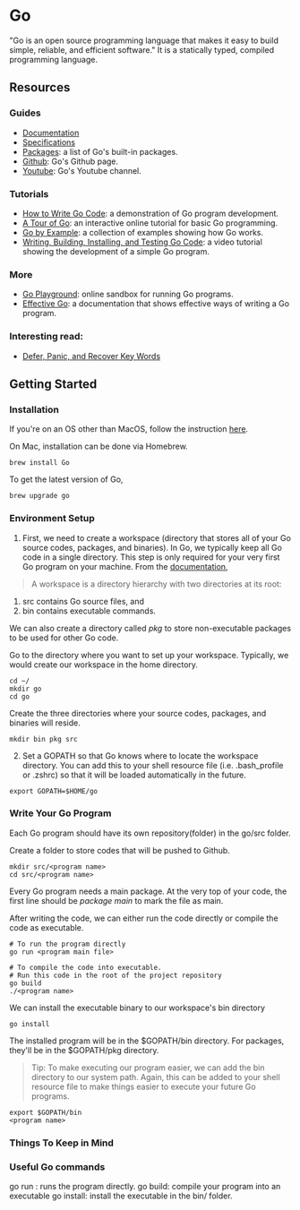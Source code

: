 # Go
"Go is an open source programming language that makes it easy to build simple, reliable, and efficient software." It is a statically typed, compiled programming language.

## Resources
### Guides
- [Documentation](https://golang.org/doc/)
- [Specifications](https://golang.org/ref/spec)
- [Packages](https://golang.org/pkg/): a list of Go's built-in packages.
- [Github](https://github.com/golang/go): Go's Github page.
- [Youtube](https://www.youtube.com/user/gocoding/featured): Go's Youtube channel.

### Tutorials
- [How to Write Go Code](https://golang.org/doc/code.html): a demonstration of Go program development.
- [A Tour of Go](https://tour.golang.org/welcome/1): an interactive online tutorial for basic Go programming.
- [Go by Example](https://gobyexample.com/): a collection of examples showing how Go works.
- [Writing, Building, Installing, and Testing Go Code](https://www.youtube.com/watch?v=XCsL89YtqCs&t=2s&list=LL_nJcU3CiKaa8b27n2dvsoQ&index=3): a video tutorial showing the development of a simple Go program.

### More
- [Go Playground](https://play.golang.org/): online sandbox for running Go programs.
- [Effective Go](https://golang.org/doc/effective_go.html): a documentation that shows effective ways of writing a Go program.

### Interesting read:
- [Defer, Panic, and Recover Key Words](https://blog.golang.org/defer-panic-and-recover)


## Getting Started
### Installation
If you're on an OS other than MacOS, follow the instruction [here](https://golang.org/doc/install).

On Mac, installation can be done via Homebrew.
```
brew install Go
```

To get the latest version of Go,
```
brew upgrade go
```

### Environment Setup
1. First, we need to create a workspace (directory that stores all of your Go source codes, packages, and binaries).  In Go, we typically keep all Go code in a single directory. This step is only required for your very first Go program on your machine. From the [documentation](https://golang.org/doc/code.html),

> A workspace is a directory hierarchy with two directories at its root:
1. src contains Go source files, and
2. bin contains executable commands.

We can also create a directory called *pkg* to store non-executable packages to be used for other Go code.

Go to the directory where you want to set up your workspace. Typically, we would create our workspace in the home directory.
```
cd ~/
mkdir go
cd go
```

Create the three directories where your source codes, packages, and binaries will reside.
```
mkdir bin pkg src
```

2. Set a GOPATH so that Go knows where to locate the workspace directory. You can add this to your shell resource file (i.e. .bash_profile or .zshrc) so that it will be loaded automatically in the future.
```
export GOPATH=$HOME/go
```

### Write Your Go Program
Each Go program should have its own repository(folder) in the go/src folder.

Create a folder to store codes that will be pushed to Github.
```
mkdir src/<program name>
cd src/<program name>
```

Every Go program needs a main package. At the very top of your code, the first line should be *package main* to mark the file as main.

After writing the code, we can either run the code directly or compile the code as executable.

```
# To run the program directly
go run <program main file>

# To compile the code into executable.
# Run this code in the root of the project repository
go build
./<program name>
```

We can install the executable binary to our workspace's bin directory
```
go install
```
The installed program will be in the $GOPATH/bin directory. For packages, they'll be in the $GOPATH/pkg directory.


>Tip: To make executing our program easier, we can add the bin directory to our system path. Again, this can be added to your shell resource file to make things easier to execute your future Go programs.
```
export $GOPATH/bin
<program name>
```


### Things To Keep in Mind

### Useful Go commands
go run <program-name>: runs the program directly.
go build: compile your program into an executable
go install: install the executable in the bin/ folder.
